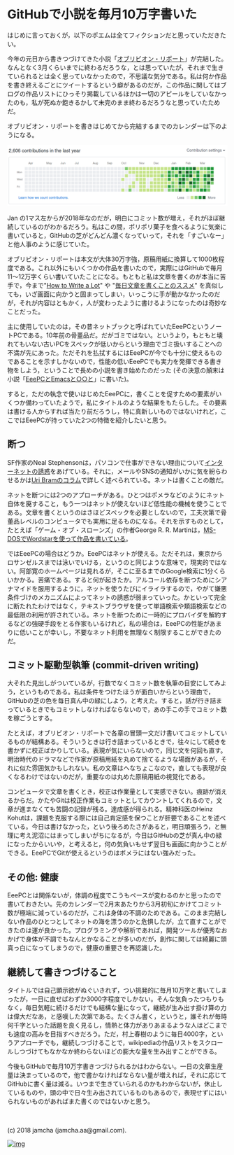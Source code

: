 # GitHubで小説を毎月10万字書いた

はじめに言っておくが，以下のポエムは全てフィクションだと思っていただきたい。  

今年の元日から書きつづけてきた小説「[オブリビオン・リポート](https://jamcha-aa.gitbooks.io/oblivionreports/content/)」が完結した。なんとなく3月くらいまでに終わるだろうな，とは思っていたが，それまで生きていられるとは全く思っていなかったので，不思議な気分である。私は何か作品を書き終えるごとにツイートするという癖があるのだが，この作品に関してはブログの作品リストにひっそり掲載しているほかは一切のアピールをしていなかったのも，私が死ぬか飽きるかして未完のまま終わるだろうなと思っていたためだ。  

オブリビオン・リポートを書きはじめてから完結するまでのカレンダーは下のようになる。  

![contribution-graph](./gitbook/images/2018-03-29-01.png)  

Jan の1マス左からが2018年なのだが，明白にコミット数が増え，それがほぼ継続しているのがわかるだろう。私はこの間，ポリポリ菓子を食べるように気楽に書いていると，GitHubの芝がどんどん濃くなっていって，それを「すごいなー」と他人事のように感じていた。  

オブリビオン・リポートは本文が大体30万字強，原稿用紙に換算して1000枚程度である。これ以外にもいくつかの作品を書いたので，実際にはGitHubで毎月11〜12万字くらい書いていたことになる。もともと私は文章を書くのが本当に苦手で，今まで"[How to Write a Lot](http://www.apa.org/pubs/books/4441010.aspx)" や "[毎日文章を書くことのススメ](https://postd.cc/write-everyday/)" を真似しても，いざ画面に向かうと固まってしまい，いっこうに手が動かなかったのだが，それが内容はともかく，人が変わったように書けるようになったのは奇妙なことだった。  

主に使用していたのは，その昔ネットブックと呼ばれていたEeePCというノートPCである。10年前の骨董品だ。だがゴミではない。というより，もともと壊れてもいない古いPCをスペックが低いからという理由でゴミ扱いすることへの不満が先にあった。ただそれを払拭するにはEeePCが今でも十分に使えるものであることを示すしかないので，性能の低いEeePCでも実力を発揮できる書き物をしよう，ということで長めの小説を書き始めたのだった (その決意の顛末は小説「[EeePCとEmacsと○○と](https://jamcha-aa.gitbooks.io/eeepc/content/)」に書いた)。  

すると，ただの執念で使いはじめたEeePCに，書くことを促すための要素がいくつか備わっていたようで，私にタイトルのような結果をもたらした。その要素は書ける人からすれば当たり前だろうし，特に真新しいものではないけれど，ここではEeePCが持っていた2つの特徴を紹介したいと思う。  

## 断つ

SF作家のNeal Stephensonは，パソコンで仕事ができない理由について[インターネットの誘惑](https://www.reddit.com/r/Fantasy/comments/vdt11/i_am_neal_stephenson_author_geek_and_now_sword/c53nsh5/)をあげている。それに，メールやSNSの通知がいかに気を紛らわせるかは[Uri Bramのコラム](https://postd.cc/do-not-disturb/)で詳しく述べられている。ネットは書くことの敵だ。  

ネットを断つには2つのアプローチがある。ひとつはポメラなどのようにネット自体を廃すること，もう一つはネットが使えないほど低性能の機械を使うことである。文章を書くというのはさほどスペックを必要としないので，工夫次第で骨董品レベルのコンピュータでも実用に足るものになる。それを示すものとして，たとえば「ゲーム・オブ・スローンズ」の作者George R. R. Martinは，[MS-DOSでWordstarを使って作品を書いている](https://www.youtube.com/watch?v%3DX5REM-3nWHg)。  

ではEeePCの場合はどうか。EeePCはネットが使える。ただそれは，東京からロサンゼルスまでは泳いでいける，というのと同じような意味で，現実的ではない。阿部寛のホームページは見れるが，そこに至るまでのGoogle検索に1分くらいかかる。苦痛である。すると何が起きたか。アルコール依存を断つためにシアナマイドを服用するように，ネットを使うたびにイライラするので，やがて嫌悪条件づけのメカニズムによってネットの誘惑が弱まっていった。かといって完全に断たれたわけではなく，テキストブラウザを使って単語検索や類語検索などの最低限の利用が許されている。ネットを断つために一時的にプロバイダを解約するなどの強硬手段をとる作家もいるけれど，私の場合は，EeePCの性能があまりに低いことが幸いし，不要なネット利用を無理なく制限することができたのだ。  

## コミット駆動型執筆 (commit-driven writing)

大それた見出しがついているが，行数でなくコミット数を執筆の目安にしてみよう，というものである。私は条件をつけたほうが面白いからという理由で，GitHubの芝の色を毎日真ん中の緑にしよう，と考えた。すると，話が行き詰まっているときでもコミットしなければならないので，あの手この手でコミット数を稼ごうとする。  

たとえば，オブリビオン・リポートで各章の冒頭一文だけ書いてコミットしているものが結構ある。そういうときは行き詰まっているときで，往々にして続きを書かずに校正ばかりしている。表現が気にいらないので，同じ文を何回も直す。明治時代のドラマなどで作家が原稿用紙を丸めて捨てるような場面があるが，それに似た雰囲気かもしれない。私の文章はへなちょこなので，直しても表現が良くなるわけではないのだが，重要なのは丸めた原稿用紙の視覚化である。  

コンピュータで文章を書くとき，校正は作業量として実感できない。痕跡が消えるからだ。かたやGitは校正作業もコミットとしてカウントしてくれるので，文章が進まなくても苦闘の記録が残る。達成感が得られる。精神科医のHeinz Kohutは，課題を克服する際には自己肯定感を保つことが肝要であることを述べている。今日は書けなかった，という後ろめたさがあると，明日頑張ろう，と無理に考え泥沼にはまってしまいがちになるが，今日はGitHubの芝が真ん中の緑になったからいいや，と考えると，何の気負いもせず翌日も画面に向かうことができる。EeePCでGitが使えるというのはポメラにはない強みだった。  

## その他: 健康

EeePCとは関係ないが，体調の程度でこうもペースが変わるのかと思ったので書いておきたい。先のカレンダーで2月末あたりから3月初旬にかけてコミット数が極端に減っているのだが，これは身体の不調のためである。このまま完結しない作品のひとつとしてネットの海を漂うのかと危惧したが，立て直すことができたのは運が良かった。プログラミングや解析であれば，開発ツールが優秀なおかげで身体が不調でもなんとかなることが多いのだが，創作に関しては綺麗に頭真っ白になってしまうので，健康の重要さを再認識した。  

## 継続して書きつづけること

タイトルでは自己顕示欲がぬぐいきれず，つい挑発的に毎月10万字と書いてしまったが，一日に直せばわずか3000字程度でしかない。そんな気負ったつもりもなく，毎日気軽に続けるだけでも結構な量になって，継続が生み出す掛け算の力は偉大だなあ，と感嘆した次第である。たくさん書く，というと，誰それが毎時何千字といった話題を良く見るし，情熱と体力がありあまるような人はどこまでも速度の高みを目指すべきだろう。ただ，村上春樹のように毎日4000字，というアプローチでも，継続しつづけることで，wikipediaの作品リストをスクロールしつづけてもなかなか終わらないほどの膨大な量を生み出すことができる。  

今後もGitHubで毎月10万字書きつづけられるかはわからない。一日の文章生産量は決まっているので，他で書かなければならない量が増えれば，それに応じてGitHubに書く量は減る。いつまで生きていられるのかもわからないが，休止しているものや，頭の中で日々生み出されているものもあるので，表現せずにはいられないものがあればまた書くのではないかと思う。  

<br>  
<br>  
(c) 2018 jamcha (jamcha.aa@gmail.com).  

[![img](http://i.creativecommons.org/l/by-sa/4.0/88x31.png)](http://creativecommons.org/licenses/by-sa/4.0/deed)
